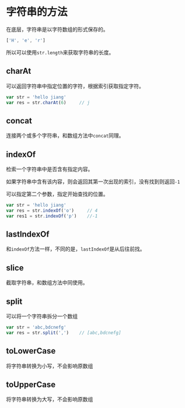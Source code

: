 # 字符串的方法

在底层，字符串是以字符数组的形式保存的。

```js
['H', 'e', 'r']
```

所以可以使用`str.length`来获取字符串的长度。

## charAt

可以返回字符串中指定位置的字符，根据索引获取指定字符。

```js
var str = 'hello jiang'
var res = str.charAt(6)     // j
```

##  concat

连接两个或多个字符串，和数组方法中`concat`同理。

## indexOf

检索一个字符串中是否含有指定内容。

如果字符串中含有该内容，则会返回其第一次出现的索引，没有找到则返回`-1`

可以指定第二个参数，指定开始查找的位置。

```js
var str = 'hello jiang'
var res = str.indexOf('o')     // 4
var res1 = str.indexOf('p')    //-1
```

## lastIndexOf

和`indexOf`方法一样，不同的是，`lastIndexOf`是从后往前找。

## slice

截取字符串，和数组方法中同使用。

## split

可以将一个字符串拆分一个数组

```js
var str = 'abc,bdcnefg'
var res = str.split(',')    // [abc,bdcnefg]
```

## toLowerCase

将字符串转换为小写，不会影响原数组

## toUpperCase

将字符串转换为大写，不会影响原数组